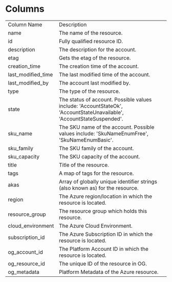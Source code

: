 # Columns  

<table>
	<tr><td>Column Name</td><td>Description</td></tr>
	<tr><td>name</td><td>The name of the resource.</td></tr>
	<tr><td>id</td><td>Fully qualified resource ID.</td></tr>
	<tr><td>description</td><td>The description for the account.</td></tr>
	<tr><td>etag</td><td>Gets the etag of the resource.</td></tr>
	<tr><td>creation_time</td><td>The creation time of the account.</td></tr>
	<tr><td>last_modified_time</td><td>The last modified time of the account.</td></tr>
	<tr><td>last_modified_by</td><td>The account last modified by.</td></tr>
	<tr><td>type</td><td>The type of the resource.</td></tr>
	<tr><td>state</td><td>The status of account. Possible values include: &#39;AccountStateOk&#39;, &#39;AccountStateUnavailable&#39;, &#39;AccountStateSuspended&#39;.</td></tr>
	<tr><td>sku_name</td><td>The SKU name of the account. Possible values include: &#39;SkuNameEnumFree&#39;, &#39;SkuNameEnumBasic&#39;.</td></tr>
	<tr><td>sku_family</td><td>The SKU family of the account.</td></tr>
	<tr><td>sku_capacity</td><td>The SKU capacity of the account.</td></tr>
	<tr><td>title</td><td>Title of the resource.</td></tr>
	<tr><td>tags</td><td>A map of tags for the resource.</td></tr>
	<tr><td>akas</td><td>Array of globally unique identifier strings (also known as) for the resource.</td></tr>
	<tr><td>region</td><td>The Azure region/location in which the resource is located.</td></tr>
	<tr><td>resource_group</td><td>The resource group which holds this resource.</td></tr>
	<tr><td>cloud_environment</td><td>The Azure Cloud Environment.</td></tr>
	<tr><td>subscription_id</td><td>The Azure Subscription ID in which the resource is located.</td></tr>
	<tr><td>og_account_id</td><td>The Platform Account ID in which the resource is located.</td></tr>
	<tr><td>og_resource_id</td><td>The unique ID of the resource in OG.</td></tr>
	<tr><td>og_metadata</td><td>Platform Metadata of the Azure resource.</td></tr>
</table>